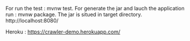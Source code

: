 For run the test : mvnw test.
For generate the jar and lauch the application run : mvnw package.
The jar is situed in target directory. 
http://localhost:8080/

Heroku : https://crawler-demo.herokuapp.com/